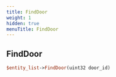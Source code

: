 ```yaml
---
title: FindDoor
weight: 1
hidden: true
menuTitle: FindDoor
---
```

## FindDoor
```perl
$entity_list->FindDoor(uint32 door_id)
```